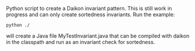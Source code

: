 Python script to create a Daikon invariant pattern. This is still work in progress and
can only create sortedness invariants. Run the example:

    python ./

will create a Java file MyTestInvariant.java that can be compiled with daikon in the classpath and run as an invariant check for sortedness.